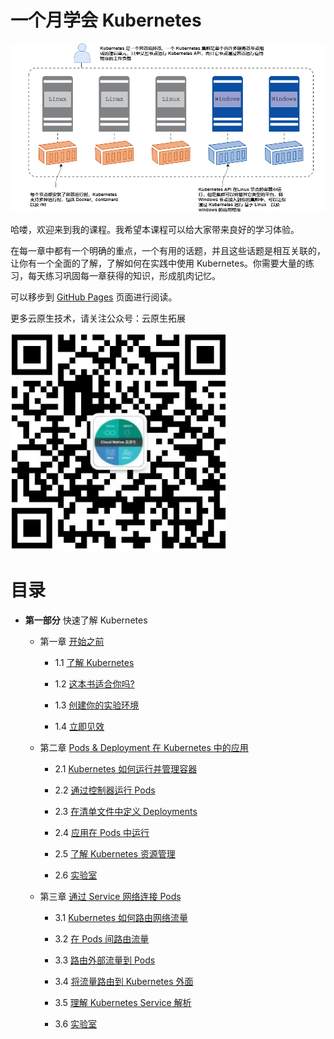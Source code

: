 # 一个月学会 Kubernetes

![header](./header.png)

哈喽，欢迎来到我的课程。我希望本课程可以给大家带来良好的学习体验。

在每一章中都有一个明确的重点，一个有用的话题，并且这些话题是相互关联的，让你有一个全面的了解，了解如何在实践中使用 Kubernetes。你需要大量的练习，每天练习巩固每一章获得的知识，形成肌肉记忆。

可以移步到 [GitHub Pages](https://yyong-brs.github.io/learn-kubernetes/) 页面进行阅读。

更多云原生技术，请关注公众号：云原生拓展

![公众号](./gongzh.png)

# 目录

- **第一部分** 快速了解 Kubernetes

  - 第一章 [开始之前](./chapter1.md)

    - 1.1 [了解 Kubernetes](./chapter1.md#11-了解-kubernetes)

    - 1.2 [这本书适合你吗?](./chapter1.md#12-这本书适合你吗)

    - 1.3 [创建你的实验环境](./chapter1.md#13-创建你的实验环境)

    - 1.4 [立即见效](./chapter1.md#14-立即见效)
  
  - 第二章 [Pods & Deployment 在 Kubernetes 中的应用](./chapter2.md)

    - 2.1 [Kubernetes 如何运行并管理容器](./chapter2.md#21-kubernetes-如何运行并管理容器)

    - 2.2 [通过控制器运行 Pods](./chapter2.md#22-通过控制器运行-pods)

    - 2.3 [在清单文件中定义 Deployments](./chapter2.md#23-在清单文件中定义-deployments)

    - 2.4 [应用在 Pods 中运行](./chapter2.md#24-应用在-pods-中运行)

    - 2.5 [了解 Kubernetes 资源管理](./chapter2.md#25-了解-kubernetes-资源管理)

    - 2.6 [实验室](./chapter2.md#26-实验室)
  
  - 第三章 [通过 Service 网络连接 Pods](./chapter3.md)

    - 3.1 [Kubernetes 如何路由网络流量](./chapter3.md#31-kubernetes-如何路由网络流量)

    - 3.2 [在 Pods 间路由流量](./chapter3.md#32-在-pods-间路由流量)

    - 3.3 [路由外部流量到 Pods](./chapter3.md#33-路由外部流量到-pods)

    - 3.4 [将流量路由到 Kubernetes 外面](./chapter3.md#34-将流量路由到-kubernetes-外面)

    - 3.5 [理解 Kubernetes Service 解析](./chapter3.md#35-理解-kubernetes-service-解析)

    - 3.6 [实验室](./chapter3.md#36-实验室)